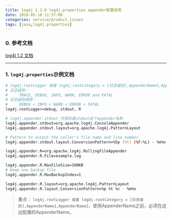 ```yaml
---
title: log4j 1.1.0 log4j.properties appender配置说明
date: 2018-05-18 11:57:00
categories: service/product_issues
tags: [java,log4j.properties]
---
```


### 0. 参考文档
[log4j 1.2 文档](http://logging.apache.org/log4j/1.2/manual.html)

---

### 1. `log4j.properties`示例文档
``` bash
# log4j.rootLogger 或者 log4j.rootCategory = [日志级别],AppenderName1,AppenderName2
# 日志级别：
#     TRACE, DEBUG, INFO, WARN, ERROR and FATAL
# 日志级别顺序：
#     DEBUG < INFO < WARN < ERROR < FATAL
log4j.rootLogger=debug, stdout, R

# log4j.appender.stdout 代表的是stdout这个appender名称
log4j.appender.stdout=org.apache.log4j.ConsoleAppender
log4j.appender.stdout.layout=org.apache.log4j.PatternLayout

# Pattern to output the caller's file name and line number.
log4j.appender.stdout.layout.ConversionPattern=%5p [%t] (%F:%L) - %m%n

log4j.appender.R=org.apache.log4j.RollingFileAppender
log4j.appender.R.File=example.log

log4j.appender.R.MaxFileSize=100KB
# Keep one backup file
log4j.appender.R.MaxBackupIndex=1

log4j.appender.R.layout=org.apache.log4j.PatternLayout
log4j.appender.R.layout.ConversionPattern=%p %t %c - %m%n
```
> 重点： `log4j.rootLogger 或者 log4j.rootCategory = [日志级别],AppenderName1,AppenderName2`，使用AppenderName之前，必须在这边配置的AppenderName。